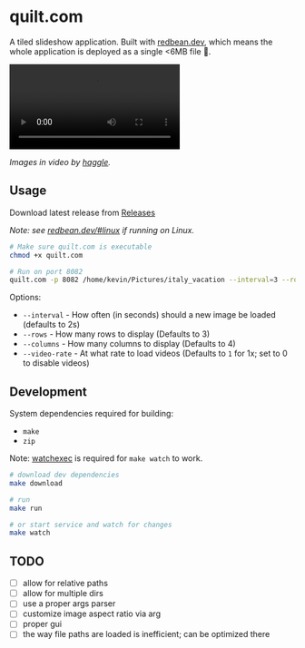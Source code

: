 # quilt.com

A tiled slideshow application. Built with [redbean.dev](https://redbean.dev), which means the whole application is deployed as a single <6MB file 🤏.

<video src="https://github.com/user-attachments/assets/0929765f-b850-4eb1-b661-27b42b2d3e3b" autoplay="true" controls="false"></video>

*Images in video by [haggle](https://bsky.app/profile/idarzikfth.bsky.social).*

## Usage

Download latest release from [Releases](https://github.com/kevinfiol/quilt/releases)

*Note: see [redbean.dev/#linux](https://redbean.dev/#linux) if running on Linux.*

```bash
# Make sure quilt.com is executable
chmod +x quilt.com

# Run on port 8082
quilt.com -p 8082 /home/kevin/Pictures/italy_vacation --interval=3 --rows=5 --columns=3 --video-rate
```

Options:
* `--interval` - How often (in seconds) should a new image be loaded (defaults to 2s)
* `--rows` - How many rows to display (Defaults to 3)
* `--columns` - How many columns to display (Defaults to 4)
* `--video-rate` - At what rate to load videos (Defaults to `1` for 1x; set to 0 to disable videos)

## Development

System dependencies required for building:

* `make`
* `zip`

Note: [watchexec](https://github.com/watchexec/watchexec) is required for `make watch` to work.

```bash
# download dev dependencies
make download

# run
make run

# or start service and watch for changes
make watch
```

## TODO

* [ ] allow for relative paths
* [ ] allow for multiple dirs
* [ ] use a proper args parser
* [ ] customize image aspect ratio via arg
* [ ] proper gui
* [ ] the way file paths are loaded is inefficient; can be optimized there
